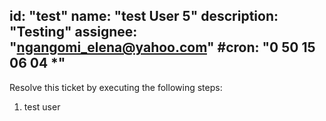 id: "test"
name: "test User 5"
description: "Testing"
assignee: "ngangomi_elena@yahoo.com"
#cron: "0 50 15 06 04 *"
---

Resolve this ticket by executing the following steps:
1. test user

